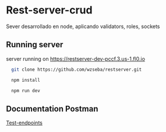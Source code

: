 # Rest-server-crud

Sever desarrollado en node, aplicando validators, roles, sockets

## Running server

server running on https://restserver-dev-pccf.3.us-1.fl0.io

```bash
  git clone https://github.com/wzseba/restserver.git
```

```bash
  npm install
```

```bash
  npm run dev
```

## Documentation Postman

[Test-endpoints](https://documenter.getpostman.com/view/20451867/2sA2r813mf)
